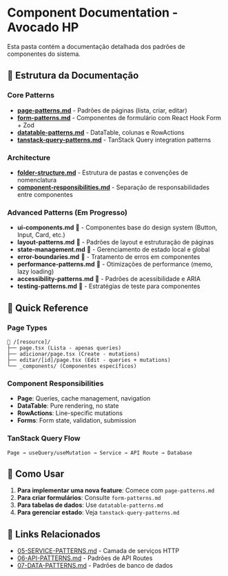 # Component Documentation - Avocado HP

Esta pasta contém a documentação detalhada dos padrões de componentes do sistema.

## 📁 Estrutura da Documentação

### Core Patterns

- **[page-patterns.md](./page-patterns.md)** - Padrões de páginas (lista, criar, editar)
- **[form-patterns.md](./form-patterns.md)** - Componentes de formulário com React Hook Form + Zod
- **[datatable-patterns.md](./datatable-patterns.md)** - DataTable, colunas e RowActions
- **[tanstack-query-patterns.md](./tanstack-query-patterns.md)** - TanStack Query integration patterns

### Architecture

- **[folder-structure.md](./folder-structure.md)** - Estrutura de pastas e convenções de nomenclatura
- **[component-responsibilities.md](./component-responsibilities.md)** - Separação de responsabilidades entre componentes

### Advanced Patterns (Em Progresso)

- **ui-components.md** 🔄 - Componentes base do design system (Button, Input, Card, etc.)
- **layout-patterns.md** 🔄 - Padrões de layout e estruturação de páginas
- **state-management.md** 🔄 - Gerenciamento de estado local e global
- **error-boundaries.md** 🔄 - Tratamento de erros em componentes
- **performance-patterns.md** 🔄 - Otimizações de performance (memo, lazy loading)
- **accessibility-patterns.md** 🔄 - Padrões de acessibilidade e ARIA
- **testing-patterns.md** 🔄 - Estratégias de teste para componentes

## 🧩 Quick Reference

### Page Types

```
📁 /[resource]/
├── page.tsx (Lista - apenas queries)
├── adicionar/page.tsx (Create - mutations)
├── editar/[id]/page.tsx (Edit - queries + mutations)
└── _components/ (Componentes específicos)
```

### Component Responsibilities

- **Page**: Queries, cache management, navigation
- **DataTable**: Pure rendering, no state
- **RowActions**: Line-specific mutations
- **Forms**: Form state, validation, submission

### TanStack Query Flow

```
Page → useQuery/useMutation → Service → API Route → Database
```

## 📖 Como Usar

1. **Para implementar uma nova feature**: Comece com `page-patterns.md`
2. **Para criar formulários**: Consulte `form-patterns.md`
3. **Para tabelas de dados**: Use `datatable-patterns.md`
4. **Para gerenciar estado**: Veja `tanstack-query-patterns.md`

## 🔗 Links Relacionados

- [05-SERVICE-PATTERNS.md](../05-SERVICE-PATTERNS.md) - Camada de serviços HTTP
- [06-API-PATTERNS.md](../06-API-PATTERNS.md) - Padrões de API Routes
- [07-DATA-PATTERNS.md](../07-DATA-PATTERNS.md) - Padrões de banco de dados
